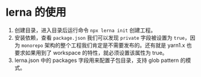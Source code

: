 # lerna 的使用

1. 创建目录，进入目录后运行命令 `npx lerna init` 创建工程。
2. 安装依赖，查看 `package.json` 我们可以发现 `private` 字段被设置为 `true`，因为 `monorepo` 架构的整个工程我们肯定是不需要发布的。还有就是 yarn1.x 也要求如果用到了 workspace 的特性，就必须设置该属性为 true。
3. lerna.json 中的 packages 字段用来配置子包目录，支持 glob pattern 的模式。
